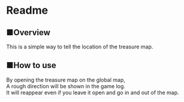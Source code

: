 # Readme
## ■Overview
This is a simple way to tell the location of the treasure map.  

## ■How to use
By opening the treasure map on the global map,  
A rough direction will be shown in the game log.  
It will reappear even if you leave it open and go in and out of the map.  
